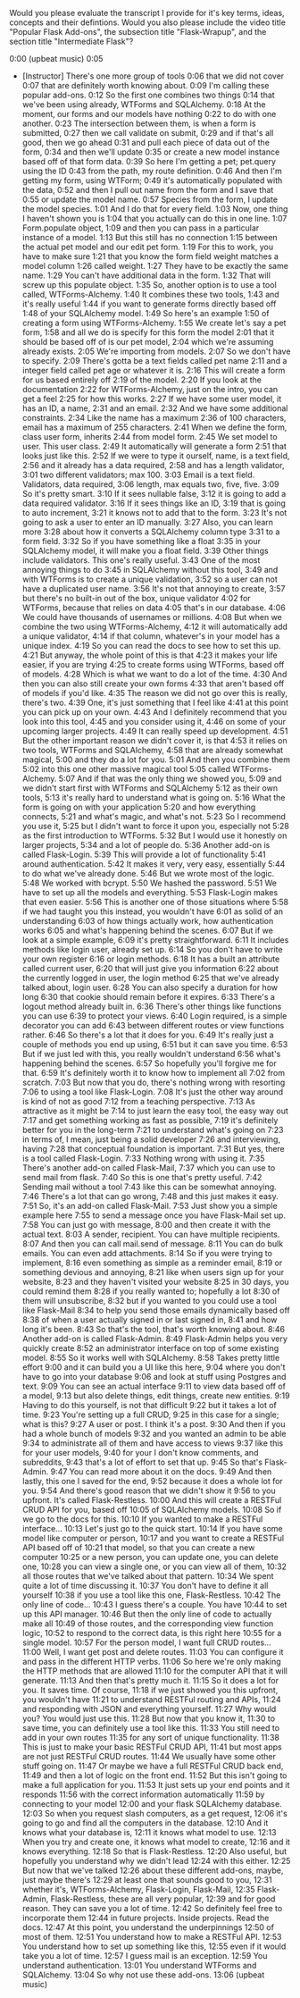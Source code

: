 Would you please evaluate the transcript I provide for it's key terms, ideas, concepts and their defintions. Would you also please include the video title "Popular Flask Add-ons", the subsection title "Flask-Wrapup", and the section title "Intermediate Flask"?

0:00
(upbeat music)
0:05
- [Instructor] There's one more group of tools
0:06
that we did not cover
0:07
that are definitely worth knowing about.
0:09
I'm calling these popular add-ons.
0:12
So the first one combines two things
0:14
that we've been using already, WTForms and SQLAlchemy.
0:18
At the moment, our forms and our models have nothing
0:22
to do with one another.
0:23
The intersection between them, is when a form is submitted,
0:27
then we call validate on submit,
0:29
and if that's all good, then we go ahead
0:31
and pull each piece of data out of the form,
0:34
and then we'll update
0:35
or create a new model instance based off of that form data.
0:39
So here I'm getting a pet; pet.query using the ID
0:43
from the path, my route definition.
0:46
And then I'm getting my form, using WTForm;
0:49
it's automatically populated with the data,
0:52
and then I pull out name from the form and I save that
0:55
or update the model name.
0:57
Species from the form, I update the model species.
1:01
And I do that for every field.
1:03
Now, one thing I haven't shown you is
1:04
that you actually can do this in one line.
1:07
Form.populate object,
1:09
and then you can pass in a particular instance of a model.
1:13
But this still has no connection
1:15
between the actual pet model and our edit pet form.
1:19
For this to work, you have to make sure
1:21
that you know the form field weight matches a model column
1:26
called weight.
1:27
They have to be exactly the same name.
1:29
You can't have additional data in the form.
1:32
That will screw up this populate object.
1:35
So, another option is to use a tool called, WTForms-Alchemy.
1:40
It combines these two tools,
1:43
and it's really useful
1:44
if you want to generate forms directly based off
1:48
of your SQLAlchemy model.
1:49
So here's an example
1:50
of creating a form using WTForms-Alchemy.
1:55
We create let's say a pet form,
1:58
and all we do is specify for this form the model
2:01
that it should be based off of is our pet model,
2:04
which we're assuming already exists.
2:05
We're importing from models.
2:07
So we don't have to specify.
2:09
There's gotta be a text fields called pet name
2:11
and a integer field called pet age or whatever it is.
2:16
This will create a form for us based entirely off
2:19
of the model.
2:20
If you look at the documentation
2:22
for WTForms-Alchemy, just on the intro, you can get a feel
2:25
for how this works.
2:27
If we have some user model, it has an ID, a name,
2:31
and an email.
2:32
And we have some additional constraints.
2:34
Like the name has a maximum
2:36
of 100 characters, email has a maximum of 255 characters.
2:41
When we define the form, class user form, inherits
2:44
from model form.
2:45
We set model to user. This user class.
2:49
It automatically will generate a form
2:51
that looks just like this.
2:52
If we were to type it ourself, name, is a text field,
2:56
and it already has a data required,
2:58
and has a length validator,
3:01
two different validators; max 100.
3:03
Email is a text field. Validators, data required,
3:06
length, max equals two, five, five.
3:09
So it's pretty smart.
3:10
If it sees nullable false,
3:12
it is going to add a data required validator.
3:16
If it sees things like an ID,
3:19
that is going to auto increment,
3:21
it knows not to add that to the form.
3:23
It's not going to ask a user to enter an ID manually.
3:27
Also, you can learn more
3:28
about how it converts a SQLAlchemy column type
3:31
to a form field.
3:32
So if you have something like a float
3:35
in your SQLAlchemy model, it will make you a float field.
3:39
Other things include validators. This one's really useful.
3:43
One of the most annoying things to do
3:45
in SQLAlchemy without this tool,
3:49
and with WTForms is to create a unique validation,
3:52
so a user can not have a duplicated user name.
3:56
It's not that annoying to create,
3:57
but there's no built-in out of the box, unique validator
4:02
for WTForms, because that relies on data
4:05
that's in our database.
4:06
We could have thousands of usernames or millions.
4:08
But when we combine the two using WTForms-Alchemy,
4:12
it will automatically add a unique validator,
4:14
if that column, whatever's in your model has a unique index.
4:19
So you can read the docs to see how to set this up.
4:21
But anyway, the whole point of this is that
4:23
it makes your life easier, if you are trying
4:25
to create forms using WTForms, based off of models.
4:28
Which is what we want to do a lot of the time.
4:30
And then you can also still create your own forms
4:33
that aren't based off of models if you'd like.
4:35
The reason we did not go over this is really, there's two.
4:39
One, it's just something that I feel like
4:41
at this point you can pick up on your own.
4:43
And I definitely recommend that you look into this tool,
4:45
and you consider using it,
4:46
on some of your upcoming larger projects.
4:49
It can really speed up development.
4:51
But the other important reason we didn't cover it, is that
4:53
it relies on two tools, WTForms and SQLAlchemy,
4:58
that are already somewhat magical,
5:00
and they do a lot for you.
5:01
And then you combine them
5:02
into this one other massive magical tool
5:05
called WTForms-Alchemy.
5:07
And if that was the only thing we showed you,
5:09
and we didn't start first with WTForms and SQLAlchemy
5:12
as their own tools,
5:13
it's really hard to understand what is going on.
5:16
What the form is going on with your application
5:20
and how everything connects,
5:21
and what's magic, and what's not.
5:23
So I recommend you use it,
5:25
but I didn't want to force it upon you, especially not
5:28
as the first introduction to WTForms.
5:32
But I would use it honestly on larger projects,
5:34
and a lot of people do.
5:36
Another add-on is called Flask-Login.
5:39
This will provide a lot of functionality
5:41
around authentication.
5:42
It makes it very, very easy, essentially
5:44
to do what we've already done.
5:46
But we wrote most of the logic.
5:48
We worked with bcrypt.
5:50
We hashed the password.
5:51
We have to set up all the models and everything.
5:53
Flask-Login makes that even easier.
5:56
This is another one of those situations where
5:58
if we had taught you this instead, you wouldn't have
6:01
as solid of an understanding
6:03
of how things actually work, how authentication works
6:05
and what's happening behind the scenes.
6:07
But if we look at a simple example,
6:09
it's pretty straightforward.
6:11
It includes methods like login user, already set up.
6:14
So you don't have to write your own register
6:16
or login methods.
6:18
It has a built an attribute called current user,
6:20
that will just give you information
6:22
about the currently logged in user, the login method
6:25
that we've already talked about, login user.
6:28
You can also specify a duration for how long
6:30
that cookie should remain before it expires.
6:33
There's a logout method already built in.
6:36
There's other things like functions you can use
6:39
to protect your views.
6:40
Login required, is a simple decorator you can add
6:43
between different routes or view functions rather.
6:46
So there's a lot that it does for you.
6:49
It's really just a couple of methods you end up using,
6:51
but it can save you time.
6:53
But if we just led with this, you really wouldn't understand
6:56
what's happening behind the scenes.
6:57
So hopefully you'll forgive me for that.
6:59
It's definitely worth it to know how to implement all
7:02
from scratch.
7:03
But now that you do, there's nothing wrong with resorting
7:06
to using a tool like Flask-Login.
7:08
It's just the other way around is kind of not as good
7:12
from a teaching perspective.
7:13
As attractive as it might be
7:14
to just learn the easy tool, the easy way out
7:17
and get something working as fast as possible,
7:19
it's definitely better for you in the long-term
7:21
to understand what's going on
7:23
in terms of, I mean, just being a solid developer
7:26
and interviewing, having
7:28
that conceptual foundation is important.
7:31
But yes, there is a tool called Flask-Login.
7:33
Nothing wrong with using it.
7:35
There's another add-on called Flask-Mail,
7:37
which you can use to send mail from flask.
7:40
So this is one that's pretty useful.
7:42
Sending mail without a tool
7:43
like this can be somewhat annoying.
7:46
There's a lot that can go wrong,
7:48
and this just makes it easy.
7:51
So, it's an add-on called Flask-Mail.
7:53
Just show you a simple example here
7:55
to send a message once you have Flask-Mail set up.
7:58
You can just go with message,
8:00
and then create it with the actual text.
8:03
A sender, recipient. You can have multiple recipients.
8:07
And then you can call mail.send of message.
8:11
You can do bulk emails. You can even add attachments.
8:14
So if you were trying to implement,
8:16
even something as simple as a reminder email,
8:19
or something devious and annoying,
8:21
like when users sign up for your website,
8:23
and they haven't visited your website
8:25
in 30 days, you could remind them
8:28
if you really wanted to; hopefully a lot
8:30
of them will unsubscribe,
8:32
but if you wanted to you could use a tool like Flask-Mail
8:34
to help you send those emails dynamically based off
8:38
of when a user actually signed in or last signed in,
8:41
and how long it's been.
8:43
So that's the tool, that's worth knowing about.
8:46
Another add-on is called Flask-Admin.
8:49
Flask-Admin helps you very quickly create
8:52
an administrator interface on top of some existing model.
8:55
So it works well with SQLAlchemy.
8:58
Takes pretty little effort
9:00
and it can build you a UI like this here,
9:04
where you don't have to go into your database
9:06
and look at stuff using Postgres and text.
9:09
You can see an actual interface
9:11
to view data based off of a model,
9:13
but also delete things, edit things, create new entities.
9:19
Having to do this yourself, is not that difficult
9:22
but it takes a lot of time.
9:23
You're setting up a full CRUD,
9:25
in this case for a single; what is this?
9:27
A user or post. I think it's a post.
9:30
And then if you had a whole bunch of models
9:32
and you wanted an admin to be able
9:34
to administrate all of them and have access to views
9:37
like this for your user models,
9:40
for your I don't know comments, and subreddits,
9:43
that's a lot of effort to set that up.
9:45
So that's Flask-Admin.
9:47
You can read more about it on the docs.
9:49
And then lastly, this one I saved for the end,
9:52
because it does a whole lot for you.
9:54
And there's good reason that we didn't show it
9:56
to you upfront. It's called Flask-Restless.
10:00
And this will create a RESTFul CRUD API for you, based off
10:05
of SQLAlchemy models.
10:08
So if we go to the docs for this.
10:10
If you wanted to make a RESTFul interface...
10:13
Let's just go to the quick start.
10:14
If you have some model like computer or person,
10:17
and you want to create a RESTFul API based off of
10:21
that model, so that you can create a new computer
10:25
or a new person, you can update one, you can delete one,
10:28
you can view a single one, or you can view all of them,
10:32
all those routes that we've talked about that pattern.
10:34
We spent quite a lot of time discussing it.
10:37
You don't have to define it all yourself
10:38
if you use a tool like this one, Flask-Restless.
10:42
The only line of code...
10:43
I guess there's a couple. You have
10:44
to set up this API manager.
10:46
But then the only line of code to actually make all
10:49
of those routes, and the corresponding view function logic,
10:52
to respond to the correct data, is this right here
10:55
for a single model.
10:57
For the person model, I want full CRUD routes...
11:00
Well, I want get post and delete routes.
11:03
You can configure it and pass in the different HTTP verbs.
11:06
So here we're only making the HTTP methods that are allowed
11:10
for the computer API that it will generate.
11:13
And then that's pretty much it.
11:15
So it does a lot for you. It saves time. Of course,
11:18
if we just showed you this upfront, you wouldn't have
11:21
to understand RESTFul routing and APIs,
11:24
and responding with JSON and everything yourself.
11:27
Why would you? You would just use this.
11:28
But now that you know it,
11:30
to save time, you can definitely use a tool like this.
11:33
You still need to add in your own routes
11:35
for any sort of unique functionality.
11:38
This is just to make your basic RESTFul CRUD API,
11:41
but most apps are not just RESTFul CRUD routes.
11:44
We usually have some other stuff going on.
11:47
Or maybe we have a full RESTFul CRUD back end,
11:49
and then a lot of logic on the front end.
11:52
But this isn't going to make a full application for you.
11:53
It just sets up your end points and it responds
11:56
with the correct information automatically
11:59
by connecting to your model
12:00
and your flask SQLAlchemy database.
12:03
So when you request slash computers, as a get request,
12:06
it's going to go and find all the computers in the database.
12:10
And it knows what your database is,
12:11
it knows what model to use.
12:13
When you try and create one, it knows what model to create,
12:16
and it knows everything.
12:18
So that is Flask-Restless.
12:20
Also useful, but hopefully you understand why we didn't lead
12:24
with this either.
12:25
But now that we've talked
12:26
about these different add-ons, maybe, just maybe there's
12:29
at least one that sounds good to you,
12:31
whether it's, WTForms-Alchemy, Flask-Login, Flask-Mail,
12:35
Flask-Admin, Flask-Restless, these are all very popular,
12:39
and for good reason. They can save you a lot of time.
12:42
So definitely feel free to incorporate them
12:44
in future projects. Inside projects. Read the docs.
12:47
At this point, you understand the underpinnings
12:50
of most of them.
12:51
You understand how to make a RESTFul API.
12:53
You understand how to set up something like this,
12:55
even if it would take you a lot of time.
12:57
I guess mail is an exception.
12:59
You understand authentication.
13:01
You understand WTForms and SQLAlchemy.
13:04
So why not use these add-ons.
13:06
(upbeat music)
